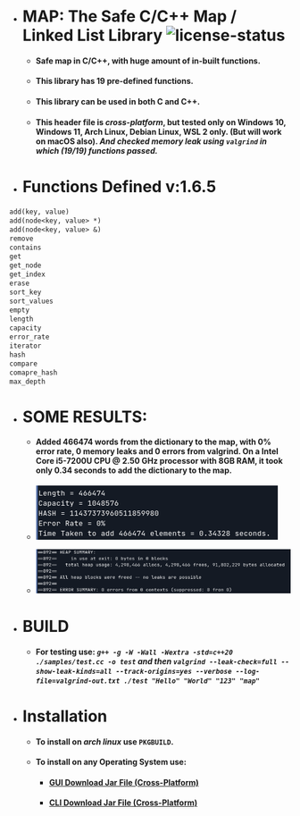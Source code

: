 * # MAP: The Safe C/C++ Map / Linked List Library ![license-status](https://img.shields.io/github/license/Dark-CodeX/map)
	* #### **Safe map in C/C++, with huge amount of in-built functions.**
	* #### **This library has 19 pre-defined functions.**
	* #### **This library can be used in both C and C++.**
	* #### This header file is *cross-platform*, but tested only on Windows 10, Windows 11, Arch Linux, Debian Linux, WSL 2 only. (But will work on macOS also). *And checked memory leak using **`valgrind`** in which (19/19) functions passed.*

* # Functions Defined v:1.6.5
```
add(key, value)
add(node<key, value> *)
add(node<key, value> &)
remove
contains
get
get_node
get_index
erase
sort_key
sort_values
empty
length
capacity
error_rate
iterator
hash
compare
comapre_hash
max_depth
```
* # SOME RESULTS:
	* #### Added 466474 words from the dictionary to the map, with 0% error rate, 0 memory leaks and 0 errors from valgrind. On a Intel Core i5-7200U CPU @ 2.50 GHz processor with 8GB RAM, it took only 0.34 seconds to add the dictionary to the map.
	* ![app.png](./img/app.png)
	
	* ![heap_alloc.png](./img/heap_alloc.png)
* # BUILD
	* #### **For testing use:** *`g++ -g -W -Wall -Wextra -std=c++20 ./samples/test.cc -o test` **and then** `valgrind --leak-check=full --show-leak-kinds=all --track-origins=yes --verbose --log-file=valgrind-out.txt ./test "Hello" "World" "123" "map"`*
* # Installation
	* #### To install on *arch linux* use **`PKGBUILD`**.
	* #### To install on **any Operating System** use:
		* #### [**GUI** Download Jar File (Cross-Platform)](https://github.com/Dark-CodeX/InstallRepos/releases/download/v1.0.0/InstallReposGUI.jar)

		* #### [**CLI** Download Jar File (Cross-Platform)](https://github.com/Dark-CodeX/InstallRepos/releases/download/v1.0.0/InstallReposCLI.jar)
